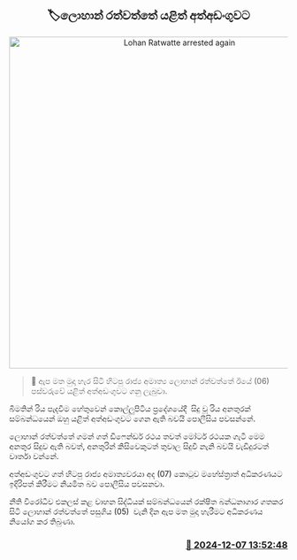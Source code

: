 <p align='center'><b><h2 align='center' title='Lohan Ratwatte arrested again'>🏷ලොහාන් රත්වත්තේ යළිත් අත්අඩංගුවට</h2></b></p>
<p align='center'><img src='https://helakuru.sgp1.cdn.digitaloceanspaces.com/esana/images/lib/lohan-rathwaththe-1-archived.jpg' width='600' alt='Lohan Ratwatte arrested again'></p>

>📝 ඇප මත මුදා හැර සිටි හිටපු රාජ්‍ය අමාත්‍ය ලොහාන් රත්වත්තේ ඊයේ (06) පස්වරුවේ යළිත් අත්අඩංගුවට ගනු ලැබුවා.

බීමතින් රිය පැදවීම හේතුවෙන් කොල්ලුපිටිය ප්‍රදේශයේදී  සිදු වූ රිය අනතුරක් සම්බන්ධයෙන් ඔහු යළිත් අත්අඩංගුවට ගෙන ඇති බවයි පොලීසිය පවසන්නේ.

ලොහාන් රත්වත්තේ ගමන් ගත් ඩිෆෙන්ඩර් රථය තවත් මෝටර් රථයක ගැටී මෙම අනතුර සිදුව ඇති බවත්, අනතුරින් කිසිවෙකුටත් තුවාල සිදුවී නැනි බවයි වැඩිදුරටත් වාර්තා වන්නේ.

අත්අඩංගුවට ගත් හිටපු රාජ්‍ය අමාත්‍යවරයා අද (07) කොටුව මහේස්ත්‍රාත් අධිකරණයට ඉදිරිපත් කිරීමට නියමිත බව පොලීසිය පවසනවා.

නීති විරෝධීව එකලස් කළ වාහන සිද්ධියක් සම්බන්ධයෙන් රක්ෂිත බන්ධනාගාර ගතකර සිටි ලොහාන් රත්වත්තේ පසුගිය (05)  වැනි දින ඇප මත මුදා හැරීමට අධිකරණය නියෝග කර තිබුණා.



<h3 align='right'><a href='https://www.helakuru.lk/esana/p/105718/'>📅 2024-12-07 13:52:48</a></h3>
